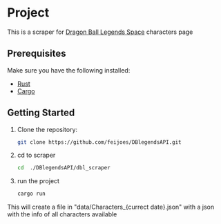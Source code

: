 # Project

This is a scraper for [Dragon Ball Legends Space](https://legends.dbz.space/) characters page

## Prerequisites

Make sure you have the following installed:

- [Rust](https://www.rust-lang.org/tools/install)
- [Cargo](https://doc.rust-lang.org/cargo/getting-started/installation.html)

## Getting Started

1. Clone the repository:

   ```bash
   git clone https://github.com/feijoes/DBlegendsAPI.git
   ```

2. cd to scraper 

    ```bash
    cd  ./DBlegendsAPI/dbl_scraper
    ```
3. run the project
    ```bash
    cargo run
    ```

This will create a file in "data/Characters_{currect date}.json" with a json with the info of all characters available

